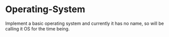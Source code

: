# Operating-System
Implement a basic operating system and currently it has no name, so will be calling it OS for the time being.
